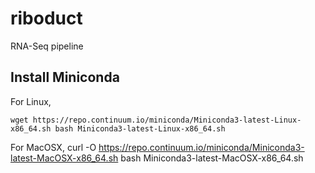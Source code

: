 # riboduct
RNA-Seq pipeline

## Install Miniconda
For Linux,

`wget https://repo.continuum.io/miniconda/Miniconda3-latest-Linux-x86_64.sh
bash Miniconda3-latest-Linux-x86_64.sh`

For MacOSX,
curl -O https://repo.continuum.io/miniconda/Miniconda3-latest-MacOSX-x86_64.sh
bash Miniconda3-latest-MacOSX-x86_64.sh
